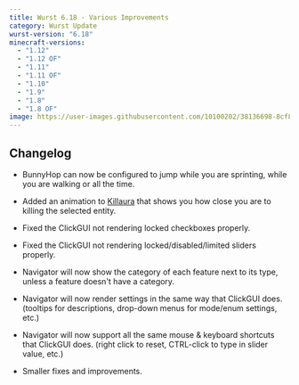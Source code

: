 ```yaml
---
title: Wurst 6.18 - Various Improvements
category: Wurst Update
wurst-version: "6.18"
minecraft-versions:
  - "1.12"
  - "1.12 OF"
  - "1.11"
  - "1.11 OF"
  - "1.10"
  - "1.9"
  - "1.8"
  - "1.8 OF"
image: https://user-images.githubusercontent.com/10100202/38136698-8cf8e358-3420-11e8-9e89-dc56673af923.jpg
---
```

## Changelog

- BunnyHop can now be configured to jump while you are sprinting, while you are walking or all the time.

- Added an animation to [Killaura](https://wiki.wurstclient.net/killaura) that shows you how close you are to killing the selected entity.

- Fixed the ClickGUI not rendering locked checkboxes properly.

- Fixed the ClickGUI not rendering locked/disabled/limited sliders properly.

- Navigator will now show the category of each feature next to its type, unless a feature doesn't have a category.

- Navigator will now render settings in the same way that ClickGUI does. (tooltips for descriptions, drop-down menus for mode/enum settings, etc.)

- Navigator will now support all the same mouse & keyboard shortcuts that ClickGUI does. (right click to reset, CTRL-click to type in slider value, etc.)

- Smaller fixes and improvements.
